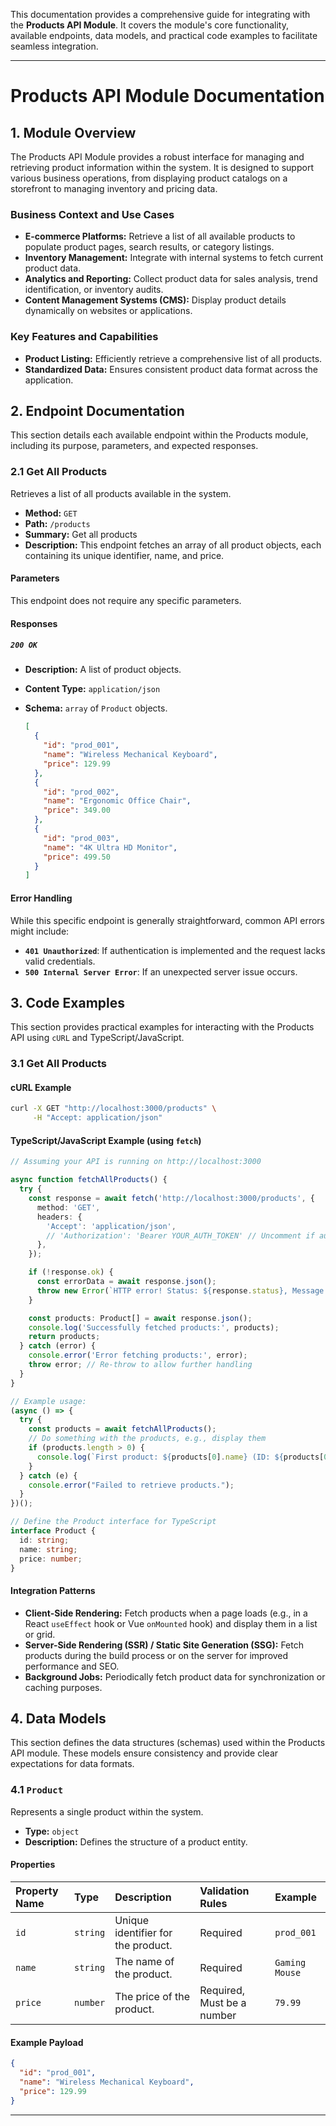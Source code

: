 This documentation provides a comprehensive guide for integrating with the **Products API Module**. It covers the module's core functionality, available endpoints, data models, and practical code examples to facilitate seamless integration.

---

# Products API Module Documentation

## 1. Module Overview

The Products API Module provides a robust interface for managing and retrieving product information within the system. It is designed to support various business operations, from displaying product catalogs on a storefront to managing inventory and pricing data.

### Business Context and Use Cases

*   **E-commerce Platforms:** Retrieve a list of all available products to populate product pages, search results, or category listings.
*   **Inventory Management:** Integrate with internal systems to fetch current product data.
*   **Analytics and Reporting:** Collect product data for sales analysis, trend identification, or inventory audits.
*   **Content Management Systems (CMS):** Display product details dynamically on websites or applications.

### Key Features and Capabilities

*   **Product Listing:** Efficiently retrieve a comprehensive list of all products.
*   **Standardized Data:** Ensures consistent product data format across the application.

## 2. Endpoint Documentation

This section details each available endpoint within the Products module, including its purpose, parameters, and expected responses.

### 2.1 Get All Products

Retrieves a list of all products available in the system.

*   **Method:** `GET`
*   **Path:** `/products`
*   **Summary:** Get all products
*   **Description:** This endpoint fetches an array of all product objects, each containing its unique identifier, name, and price.

#### Parameters

This endpoint does not require any specific parameters.

#### Responses

##### `200 OK`

*   **Description:** A list of product objects.
*   **Content Type:** `application/json`
*   **Schema:** `array` of `Product` objects.

    ```json
    [
      {
        "id": "prod_001",
        "name": "Wireless Mechanical Keyboard",
        "price": 129.99
      },
      {
        "id": "prod_002",
        "name": "Ergonomic Office Chair",
        "price": 349.00
      },
      {
        "id": "prod_003",
        "name": "4K Ultra HD Monitor",
        "price": 499.50
      }
    ]
    ```

#### Error Handling

While this specific endpoint is generally straightforward, common API errors might include:

*   **`401 Unauthorized`**: If authentication is implemented and the request lacks valid credentials.
*   **`500 Internal Server Error`**: If an unexpected server issue occurs.

## 3. Code Examples

This section provides practical examples for interacting with the Products API using `cURL` and TypeScript/JavaScript.

### 3.1 Get All Products

#### cURL Example

```bash
curl -X GET "http://localhost:3000/products" \
     -H "Accept: application/json"
```

#### TypeScript/JavaScript Example (using `fetch`)

```typescript
// Assuming your API is running on http://localhost:3000

async function fetchAllProducts() {
  try {
    const response = await fetch('http://localhost:3000/products', {
      method: 'GET',
      headers: {
        'Accept': 'application/json',
        // 'Authorization': 'Bearer YOUR_AUTH_TOKEN' // Uncomment if authentication is required
      },
    });

    if (!response.ok) {
      const errorData = await response.json();
      throw new Error(`HTTP error! Status: ${response.status}, Message: ${errorData.message || response.statusText}`);
    }

    const products: Product[] = await response.json();
    console.log('Successfully fetched products:', products);
    return products;
  } catch (error) {
    console.error('Error fetching products:', error);
    throw error; // Re-throw to allow further handling
  }
}

// Example usage:
(async () => {
  try {
    const products = await fetchAllProducts();
    // Do something with the products, e.g., display them
    if (products.length > 0) {
      console.log(`First product: ${products[0].name} (ID: ${products[0].id})`);
    }
  } catch (e) {
    console.error("Failed to retrieve products.");
  }
})();

// Define the Product interface for TypeScript
interface Product {
  id: string;
  name: string;
  price: number;
}
```

#### Integration Patterns

*   **Client-Side Rendering:** Fetch products when a page loads (e.g., in a React `useEffect` hook or Vue `onMounted` hook) and display them in a list or grid.
*   **Server-Side Rendering (SSR) / Static Site Generation (SSG):** Fetch products during the build process or on the server for improved performance and SEO.
*   **Background Jobs:** Periodically fetch product data for synchronization or caching purposes.

## 4. Data Models

This section defines the data structures (schemas) used within the Products API module. These models ensure consistency and provide clear expectations for data formats.

### 4.1 `Product`

Represents a single product within the system.

*   **Type:** `object`
*   **Description:** Defines the structure of a product entity.

#### Properties

| Property Name | Type     | Description             | Validation Rules | Example       |
| :------------ | :------- | :---------------------- | :--------------- | :------------ |
| `id`          | `string` | Unique identifier for the product. | Required         | `prod_001`    |
| `name`        | `string` | The name of the product. | Required         | `Gaming Mouse` |
| `price`       | `number` | The price of the product. | Required, Must be a number | `79.99`       |

#### Example Payload

```json
{
  "id": "prod_001",
  "name": "Wireless Mechanical Keyboard",
  "price": 129.99
}
```

---
